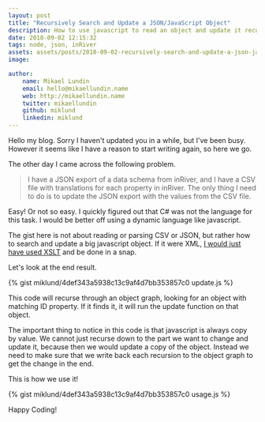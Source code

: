 ```yaml
---
layout: post
title: "Recursively Search and Update a JSON/JavaScript Object"
description: How to use javascript to read an object and update it recursively.
date: 2018-09-02 12:15:32
tags: node, json, inRiver
assets: assets/posts/2018-09-02-recursively-search-and-update-a-json-javascript-object
image: 

author: 
    name: Mikael Lundin
    email: hello@mikaellundin.name 
    web: http://mikaellundin.name
    twitter: mikaellundin
    github: miklund
    linkedin: miklund
---
```


Hello my blog. Sorry I haven't updated you in a while, but I've been busy. However it seems like I have a reason to start writing again, so here we go.

The other day I came across the following problem.

> I have a JSON export of a data schema from inRiver, and I have a CSV file with translations for each property in inRiver. The only thing I need to do is to update the JSON export with the values from the CSV file.

Easy! Or not so easy. I quickly figured out that C# was not the language for this task. I would be better off using a dynamic language like javascript.

The gist here is not about reading or parsing CSV or JSON, but rather how to search and update a big javascript object. If it were XML, [I would just have used XSLT](/2008/12/15/xml-future-of-the-past.html) and be done in a snap.

Let's look at the end result.

{% gist miklund/4def343a5938c13c9af4d7bb353857c0 update.js %}

This code will recurse through an object graph, looking for an object with matching ID property. If it finds it, it will run the update function on that object.

The important thing to notice in this code is that javascript is always copy by value. We cannot just recurse down to the part we want to change and update it, because then we would update a copy of the object. Instead we need to make sure that we write back each recursion to the object graph to get the change in the end.

This is how we use it!

{% gist miklund/4def343a5938c13c9af4d7bb353857c0 usage.js %}

Happy Coding!
